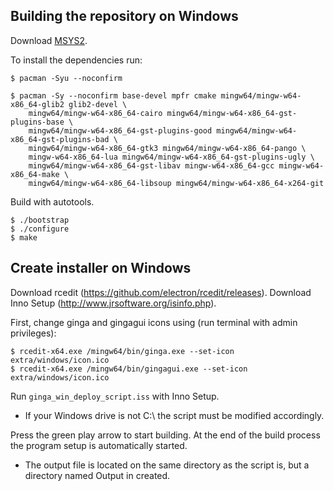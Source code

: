 ## Building the repository on Windows

Download [MSYS2](www.msys2.org).

To install the dependencies run:

    $ pacman -Syu --noconfirm

    $ pacman -Sy --noconfirm base-devel mpfr cmake mingw64/mingw-w64-x86_64-glib2 glib2-devel \
        mingw64/mingw-w64-x86_64-cairo mingw64/mingw-w64-x86_64-gst-plugins-base \
        mingw64/mingw-w64-x86_64-gst-plugins-good mingw64/mingw-w64-x86_64-gst-plugins-bad \
        mingw64/mingw-w64-x86_64-gtk3 mingw64/mingw-w64-x86_64-pango \
        mingw-w64-x86_64-lua mingw64/mingw-w64-x86_64-gst-plugins-ugly \
        mingw64/mingw-w64-x86_64-gst-libav mingw-w64-x86_64-gcc mingw-w64-x86_64-make \
        mingw64/mingw-w64-x86_64-libsoup mingw64/mingw-w64-x86_64-x264-git

Build with autotools.

    $ ./bootstrap
    $ ./configure
    $ make

## Create installer on Windows

Download rcedit (<https://github.com/electron/rcedit/releases>).
Download Inno Setup (<http://www.jrsoftware.org/isinfo.php>).

First, change ginga and gingagui icons using (run terminal with admin privileges):

    $ rcedit-x64.exe /mingw64/bin/ginga.exe --set-icon extra/windows/icon.ico
    $ rcedit-x64.exe /mingw64/bin/gingagui.exe --set-icon extra/windows/icon.ico

Run `ginga_win_deploy_script.iss` with Inno Setup.
- If your Windows drive is not C:\\ the script must be modified
  accordingly.

Press the green play arrow to start building. At the end of the build process the program setup is automatically started.
- The output file is located on the same directory as the script is, but a directory named Output in created.

